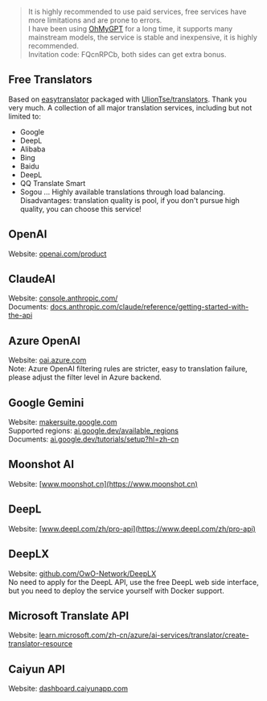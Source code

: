 > It is highly recommended to use paid services, free services have more limitations and are prone to errors.  
> I have been using [OhMyGPT](https://www.ohmygpt.com?aff=FQcnRPCb) for a long time, it supports many mainstream models, the service is stable and inexpensive, it is highly recommended.     
> Invitation code: FQcnRPCb, both sides can get extra bonus.  

## Free Translators
Based on [easytranslator](https://github.com/versun/easytranslator/) packaged with [UlionTse/translators](https://github.com/UlionTse/translators). Thank you very much.
A collection of all major translation services, including but not limited to:  
- Google
- DeepL
- Alibaba
- Bing
- Baidu
- DeepL
- QQ Translate Smart
- Sogou
...
Highly available translations through load balancing.   
Disadvantages: translation quality is pool, if you don't pursue high quality, you can choose this service!  

## OpenAI
Website: [openai.com/product](https://openai.com/product)  

## ClaudeAI
Website: [console.anthropic.com/](https://console.anthropic.com/)  
Documents: [docs.anthropic.com/claude/reference/getting-started-with-the-api](https://docs.anthropic.com/claude/reference/getting-started-with-the-api)

## Azure OpenAI
Website: [oai.azure.com](https://oai.azure.com)  
Note: Azure OpenAI filtering rules are stricter, easy to translation failure, please adjust the filter level in Azure backend.

## Google Gemini
Website: [makersuite.google.com](https://makersuite.google.com)  
 Supported regions: [ai.google.dev/available_regions](https://ai.google.dev/available_regions)  
Documents: [ai.google.dev/tutorials/setup?hl=zh-cn](https://ai.google.dev/tutorials/setup?hl=zh-cn)  

## Moonshot AI
Website: [www.moonshot.cn](https://www.moonshot.cn)

## DeepL
Website: [www.deepl.com/zh/pro-api](https://www.deepl.com/zh/pro-api)

## DeepLX
Website: [github.com/OwO-Network/DeepLX](https://github.com/OwO-Network/DeepLX)  
No need to apply for the DeepL API, use the free DeepL web side interface, but you need to deploy the service yourself with Docker support.

## Microsoft Translate API
Website: [learn.microsoft.com/zh-cn/azure/ai-services/translator/create-translator-resource](https://learn.microsoft.com/zh-cn/azure/ai-services/translator/create-translator-resource)

## Caiyun API
Website: [dashboard.caiyunapp.com](https://dashboard.caiyunapp.com)
